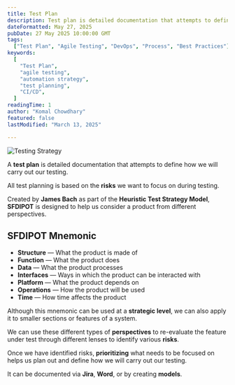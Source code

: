 ```yaml
---
title: Test Plan
description: Test plan is detailed documentation that attempts to define how we will carry out our testing..
dateFormatted: May 27, 2025
pubDate: 27 May 2025 10:00:00 GMT
tags:
  ["Test Plan", "Agile Testing", "DevOps", "Process", "Best Practices"]
keywords:
  [
    "Test Plan",
    "agile testing",
    "automation strategy",
    "test planning",
    "CI/CD",
  ]
readingTime: 1
author: "Komal Chowdhary"
featured: false
lastModified: "March 13, 2025"

---
```


![Testing Strategy](/assets/images/posts/testplan.png)

A **test plan** is detailed documentation that attempts to define how we will carry out our testing.

All test planning is based on the **risks** we want to focus on during testing.

Created by **James Bach** as part of the **Heuristic Test Strategy Model**, **SFDIPOT** is designed to help us consider a product from different perspectives.

## SFDIPOT Mnemonic

- **Structure** — What the product is made of
- **Function** — What the product does
- **Data** — What the product processes
- **Interfaces** — Ways in which the product can be interacted with
- **Platform** — What the product depends on
- **Operations** — How the product will be used
- **Time** — How time affects the product

Although this mnemonic can be used at a **strategic level**, we can also apply it to smaller sections or features of a system.

We can use these different types of **perspectives** to re-evaluate the feature under test through different lenses to identify various **risks**.

Once we have identified risks, **prioritizing** what needs to be focused on helps us plan out and define how we will carry out our testing.

It can be documented via **Jira**, **Word**, or by creating **models**.
